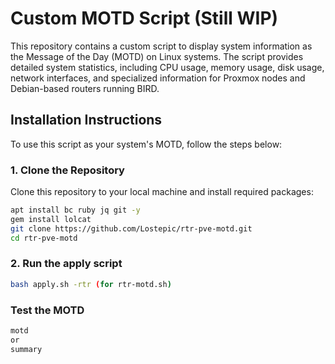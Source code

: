 # Custom MOTD Script (Still WIP)

This repository contains a custom script to display system information as the Message of the Day (MOTD) on Linux systems. The script provides detailed system statistics, including CPU usage, memory usage, disk usage, network interfaces, and specialized information for Proxmox nodes and Debian-based routers running BIRD.

## Installation Instructions

To use this script as your system's MOTD, follow the steps below:

### 1. Clone the Repository

Clone this repository to your local machine and install required packages:

```bash
apt install bc ruby jq git -y
gem install lolcat
git clone https://github.com/Lostepic/rtr-pve-motd.git
cd rtr-pve-motd
```
### 2. Run the apply script

```bash
bash apply.sh -rtr (for rtr-motd.sh)
```

### Test the MOTD

```bash
motd
or
summary
```
